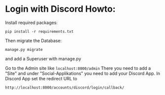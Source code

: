 # Login with Discord Howto:

Install required packages:

``` pip install -r requirements.txt ```

Then migrate the Database:

``` manage.py migrate ```

and add a Superuser with manage.py

Go to the Admin site like `localhost:8000/admin`
There you need to add a "Site" and under "Social-Applikations" you need to add your Discord App.
In Discord App set the redirect URL to 

``` http://localhost:8000/accounts/discord/login/callback/ ```

